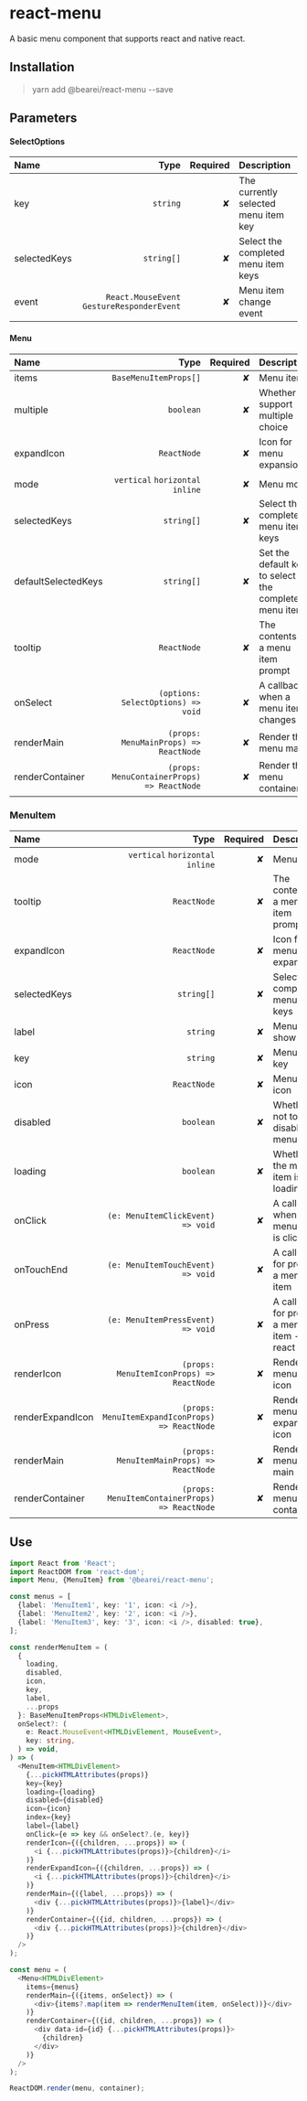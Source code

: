 # react-menu

A basic menu component that supports react and native react.

## Installation

> yarn add @bearei/react-menu --save

## Parameters

#### SelectOptions

| Name | Type | Required | Description |
| :-- | --: | --: | :-- |
| key | `string` | ✘ | The currently selected menu item key |
| selectedKeys | `string[]` | ✘ | Select the completed menu item keys |
| event | `React.MouseEvent` `GestureResponderEvent` | ✘ | Menu item change event |

#### Menu

| Name | Type | Required | Description |
| :-- | --: | --: | :-- |
| items | `BaseMenuItemProps[]` | ✘ | Menu items |
| multiple | `boolean` | ✘ | Whether to support multiple choice |
| expandIcon | `ReactNode` | ✘ | Icon for menu expansion |
| mode | `vertical` `horizontal` `inline` | ✘ | Menu mode |
| selectedKeys | `string[]` | ✘ | Select the completed menu item keys |
| defaultSelectedKeys | `string[]` | ✘ | Set the default key to select the completed menu item |
| tooltip | `ReactNode` | ✘ | The contents of a menu item prompt |
| onSelect | `(options: SelectOptions) => void` | ✘ | A callback when a menu item changes |
| renderMain | `(props: MenuMainProps) => ReactNode` | ✘ | Render the menu main |
| renderContainer | `(props: MenuContainerProps) => ReactNode` | ✘ | Render the menu container |

### MenuItem

| Name | Type | Required | Description |
| :-- | --: | --: | :-- |
| mode | `vertical` `horizontal` `inline` | ✘ | Menu mode |
| tooltip | `ReactNode` | ✘ | The contents of a menu item prompt |
| expandIcon | `ReactNode` | ✘ | Icon for menu expansion |
| selectedKeys | `string[]` | ✘ | Select the completed menu item keys |
| label | `string` | ✘ | Menu item show label |
| key | `string` | ✘ | Menu item key |
| icon | `ReactNode` | ✘ | Menu item icon |
| disabled | `boolean` | ✘ | Whether or not to disable the menu item |
| loading | `boolean` | ✘ | Whether the menu item is loading |
| onClick | `(e: MenuItemClickEvent) => void` | ✘ | A callback when a menu item is clicked |
| onTouchEnd | `(e: MenuItemTouchEvent) => void` | ✘ | A callback for pressing a menu item |
| onPress | `(e: MenuItemPressEvent) => void` | ✘ | A callback for pressing a menu item -- react native |
| renderIcon | ` (props: MenuItemIconProps) => ReactNode` | ✘ | Render the menu item icon |
| renderExpandIcon | ` (props: MenuItemExpandIconProps) => ReactNode` | ✘ | Render the menu item expansion icon |
| renderMain | ` (props: MenuItemMainProps) => ReactNode` | ✘ | Render the menu item main |
| renderContainer | ` (props: MenuItemContainerProps) => ReactNode` | ✘ | Render the menu item container |

## Use

```typescript
import React from 'React';
import ReactDOM from 'react-dom';
import Menu, {MenuItem} from '@bearei/react-menu';

const menus = [
  {label: 'MenuItem1', key: '1', icon: <i />},
  {label: 'MenuItem2', key: '2', icon: <i />},
  {label: 'MenuItem3', key: '3', icon: <i />, disabled: true},
];

const renderMenuItem = (
  {
    loading,
    disabled,
    icon,
    key,
    label,
    ...props
  }: BaseMenuItemProps<HTMLDivElement>,
  onSelect?: (
    e: React.MouseEvent<HTMLDivElement, MouseEvent>,
    key: string,
  ) => void,
) => (
  <MenuItem<HTMLDivElement>
    {...pickHTMLAttributes(props)}
    key={key}
    loading={loading}
    disabled={disabled}
    icon={icon}
    index={key}
    label={label}
    onClick={e => key && onSelect?.(e, key)}
    renderIcon={({children, ...props}) => (
      <i {...pickHTMLAttributes(props)}>{children}</i>
    )}
    renderExpandIcon={({children, ...props}) => (
      <i {...pickHTMLAttributes(props)}>{children}</i>
    )}
    renderMain={({label, ...props}) => (
      <div {...pickHTMLAttributes(props)}>{label}</div>
    )}
    renderContainer={({id, children, ...props}) => (
      <div {...pickHTMLAttributes(props)}>{children}</div>
    )}
  />
);

const menu = (
  <Menu<HTMLDivElement>
    items={menus}
    renderMain={({items, onSelect}) => (
      <div>{items?.map(item => renderMenuItem(item, onSelect))}</div>
    )}
    renderContainer={({id, children, ...props}) => (
      <div data-id={id} {...pickHTMLAttributes(props)}>
        {children}
      </div>
    )}
  />
);

ReactDOM.render(menu, container);
```
